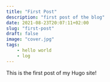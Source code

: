 ```yaml
---
title: "First Post"
description: "first post of the blog"
date: 2021-08-23T20:07:11+02:00
slug: "first-post"
draft: false
image: "cover.jpg"
tags:
    - hello world
    - log
---
```


This is the first post of my Hugo site!